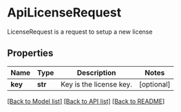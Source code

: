 # ApiLicenseRequest

LicenseRequest is a request to setup a new license

## Properties
Name | Type | Description | Notes
------------ | ------------- | ------------- | -------------
**key** | **str** | Key is the license key.  | [optional] 

[[Back to Model list]](../README.md#documentation-for-models) [[Back to API list]](../README.md#documentation-for-api-endpoints) [[Back to README]](../README.md)


